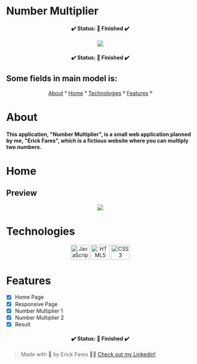 # Number Multiplier

<h4 align="center">
  ✔️ Status: 🙌 Finished ✔️
</h4>

<div align="center">
    <img src="https://user-images.githubusercontent.com/79349878/154134916-cb06c5d2-b7fc-43b7-8e4c-0bb3f1bfa70c.png">
</div>

<h4 align="center">
  ✔️ Status: 🙌 Finished ✔️
</h4>

## Some fields in main model is:

<p align="center">
  <a href="#about">About</a> °
  <a href="#home">Home</a> °
  <a href="#technologies">Technologies</a> º
  <a href="#features">Features</a> º
</p>

# About

#### This application, "Number Multiplier", is a small web application planned by me, "Erick Fares", which is a fictious website where you can multiply two numbers.

# Home
## Preview
<div align="center">
  <img src="https://user-images.githubusercontent.com/79349878/154135176-a5127ba4-1ee4-49db-8585-65b9217a5bdd.gif">
</div>

# Technologies

<div align="center">
  <img align="center" alt="JavaScript" height="40" width="50" src="https://cdn.jsdelivr.net/gh/devicons/devicon/icons/react/react-original.svg" />
  <img align="center" alt="HTML5" height="40" width="50" src="https://cdn.jsdelivr.net/gh/devicons/devicon/icons/html5/html5-plain-wordmark.svg"/>
  <img align="center" alt="CSS3" height="40" width="50" src="https://cdn.jsdelivr.net/gh/devicons/devicon/icons/css3/css3-plain-wordmark.svg"/>
 </div>

 # Features
+ [x] Home Page
+ [x] Responsive Page
+ [x] Number Multiplier 1
+ [x] Number Multiplier 2
+ [x] Result

<h4 align="center">
  ✔️ Status: 🙌 Finished ✔️
</h4>

> Made with 💜 by Erick Fares 👨‍💻 <a href="https://www.linkedin.com/in/erick-fares-3941a0207/" target="_blank">Check out my Linkedin!</a>